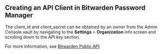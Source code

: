 
## Creating an API Client in Bitwarden Password Manager

The client_id and client_secret can be obtained by an owner from the Admin Console vault by navigating to the **Settings** > **Organization** info screen and scrolling down to the *API key* section.

For more information, see [Bitwarden Public API](https://bitwarden.com/help/public-api/#authentication)